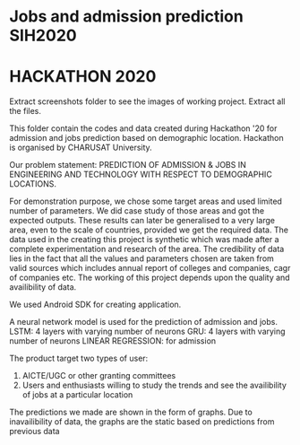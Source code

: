 # Jobs and admission prediction SIH2020
# HACKATHON 2020
Extract screenshots folder to see the images of working project.
Extract all the files.

This folder contain the codes and data created during Hackathon '20 for admission and jobs prediction based on demographic location.
Hackathon is organised by CHARUSAT University.

Our problem statement:
PREDICTION OF ADMISSION & JOBS IN ENGINEERING AND TECHNOLOGY WITH RESPECT TO DEMOGRAPHIC LOCATIONS.

For demonstration purpose, we chose some target areas and used limited number of parameters.
We did case study of those areas and got the expected outputs. These results can later be generalised to a very large area, even to the scale of countries, provided we get the required data. The data used in the creating this project is synthetic which was made after a complete experimentation and research of the area. The credibility of data lies in the fact that all the values and parameters chosen are taken from valid sources which includes annual report of colleges and companies, cagr of companies etc.
The working of this project depends upon the quality and availibility of data.

We used Android SDK for creating application.

A neural network model is used for the prediction of admission and jobs.
LSTM: 4 layers with varying number of neurons
GRU: 4 layers with varying number of neurons
LINEAR REGRESSION: for admission

The product target two types of user:
1. AICTE/UGC or other granting committees
2. Users and enthusiasts willing to study the trends and see the availibility of jobs at a particular location

The predictions we made are shown in the form of graphs.
Due to inavailibility of data, the graphs are the static based on predictions from previous data
